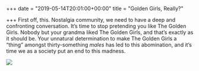 +++
date = "2019-05-14T20:01:00+00:00"
title = "Golden Girls, Really?"

+++
First off, this. Nostalgia community, we need to have a deep and confronting conversation. It’s time to stop pretending you like The Golden Girls. Nobody but your grandma liked The Golden Girls, and that’s exactly as it should be. Your unnatural determination to make The Golden Girls a “thing” amongst thirty-something _males_ has led to this abomination, and it’s time we as a society put an end to this madness. 

![](https://res.cloudinary.com/tobyblog/image/upload/v1557886032/img/4F2C33BD-BEA8-40EC-86DF-BC071C6FF692.jpg)